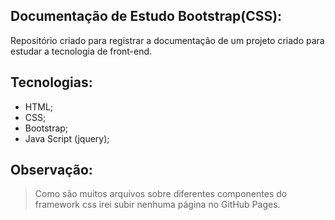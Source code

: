 ## Documentação de Estudo Bootstrap(CSS):

Repositório criado para registrar a documentação de um projeto criado para estudar a tecnologia de front-end.

## Tecnologias:
- HTML;
- CSS;
- Bootstrap;
- Java Script (jquery);

## Observação:
> Como são muitos arquivos sobre diferentes componentes do framework css irei subir nenhuma página no GitHub Pages. 